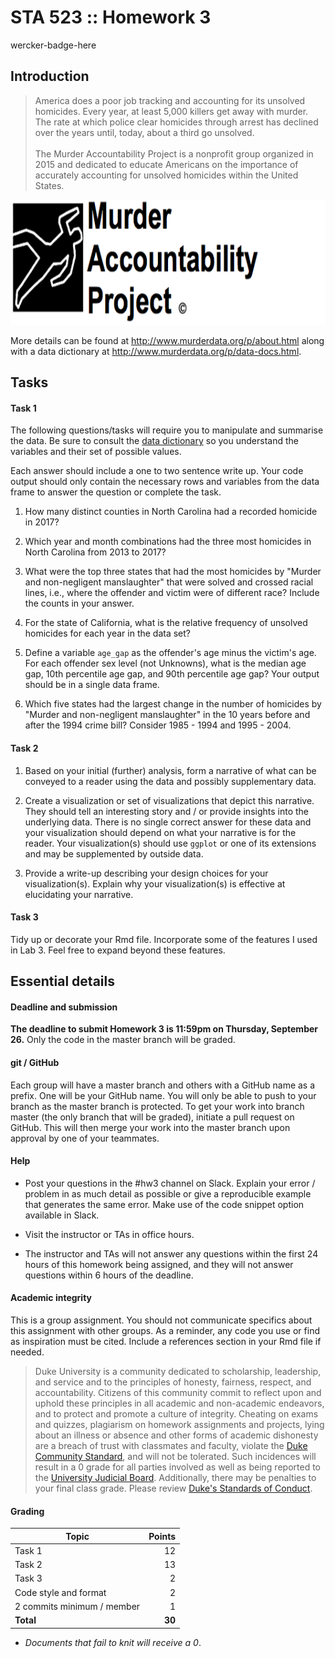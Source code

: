 # STA 523 :: Homework 3

wercker-badge-here

## Introduction

>America does a poor job tracking and accounting for its unsolved homicides. 
Every year, at least 5,000 killers get away with murder. The rate at which 
police clear homicides through arrest has declined over the years until, today, 
about a third go unsolved.
<br/><br/>
The Murder Accountability Project is a nonprofit group organized in 2015 and 
dedicated to educate Americans on the importance of accurately accounting for 
unsolved homicides within the United States.

<img src="map.png" width="600" height="200">

More details can be found at http://www.murderdata.org/p/about.html along with
a data dictionary at http://www.murderdata.org/p/data-docs.html.

## Tasks

#### Task 1

The following questions/tasks will require you to manipulate and summarise
the data. Be sure to consult the 
[data dictionary](http://www.murderdata.org/p/data-docs.html) so you understand
the variables and their set of possible values.

Each answer should include a one to two sentence write up. Your code output
should only contain the necessary rows and variables from the data frame to
answer the question or complete the task.

1. How many distinct counties in North Carolina had a recorded homicide in 2017?

2. Which year and month combinations had the three most homicides in 
	North Carolina from 2013 to 2017?

3. What were the top three states that had the most homicides by 
	"Murder and non-negligent manslaughter" that were solved and crossed racial 
	lines, i.e., where the offender and victim were of different race? Include the counts in your answer.

4. For the state of California, what is the relative frequency of unsolved
	homicides for each year in the data set?

5. Define a variable `age_gap` as the offender's age minus the victim's
	age. For each offender sex level (not Unknowns), what is the median age gap, 10th percentile age gap, and 90th percentile age gap? Your output should
	be in a single data frame.

6. Which five states had the largest change in the number of homicides by 
	"Murder and non-negligent manslaughter" in the
	10 years before and after the 1994 crime bill? Consider 1985 - 1994 and
	1995 - 2004.

#### Task 2

1. Based on your initial (further) analysis, form a narrative of what can be conveyed to
	a reader using the data and possibly supplementary data.

2. Create a visualization or set of visualizations that depict this narrative. 
They should tell an interesting story and / or provide insights into the underlying data. There is no single correct answer for these data and your visualization should depend on what your narrative is for the reader. Your visualization(s) should use `ggplot` or one of its extensions and may be supplemented by outside
data. 

3. Provide a write-up describing your design choices for your visualization(s). Explain why your visualization(s) is effective at elucidating
your narrative.


#### Task 3

Tidy up or decorate your Rmd file. Incorporate some of the features I used in
Lab 3. Feel free to expand beyond these features.

## Essential details

#### Deadline and submission

**The deadline to submit Homework 3 is 11:59pm on Thursday, September 26.** 
Only the code in the master branch will be graded.

#### git / GitHub

Each group will have a master branch and others with a GitHub name as a prefix.
One will be your GitHub name. You will only be able to push to your branch as the master branch is protected. To get your work into branch master (the only branch that will be graded), initiate a pull request on GitHub. This will then merge your work into the master branch upon approval by one of your teammates.

#### Help

- Post your questions in the #hw3 channel on Slack. Explain your error / problem
  in as much detail as possible or give a reproducible example that generates 
  the same error. Make use of the code snippet option available in Slack.

- Visit the instructor or TAs in office hours.

- The instructor and TAs will not answer any questions within the first 24
  hours of this homework being assigned, and they will not answer questions
  within 6 hours of the deadline.

#### Academic integrity

This is a group assignment. You should not communicate specifics about this
assignment with other groups. As a reminder, any code you use or find as 
inspiration must be cited. Include a references section in your Rmd file if
needed.

>Duke University is a community dedicated to scholarship, leadership, and 
service and to the principles of honesty, fairness, respect, and accountability.
Citizens of this community commit to reflect upon and uphold these principles 
in all academic and non-academic endeavors, and to protect and promote a culture
of integrity. Cheating on exams and quizzes, plagiarism on homework assignments 
and projects, lying about an illness or absence and other forms of academic 
dishonesty are a breach of trust with classmates and faculty, violate the [Duke 
Community Standard](https://gradschool.duke.edu/academics/academic-policies-and-forms/standards-conduct/duke-community-standard),
and will not be tolerated. Such incidences will result in a 
0 grade for all parties involved as well as being reported to the [University 
Judicial Board](https://gradschool.duke.edu/academics/academic-policies-and-forms/standards-conduct/judicial-code-and-procedures). 
Additionally, there may be penalties to your final class grade. 
Please review [Duke's Standards of Conduct](https://gradschool.duke.edu/academics/academic-policies-and-forms/standards-conduct).

#### Grading

**Topic**|**Points**
---------|----------:|
Task 1 |  12
Task 2 |  13
Task 3 |   2
Code style and format | 2
2 commits minimum / member | 1
**Total**|**30**

- *Documents that fail to knit will receive a 0*.
